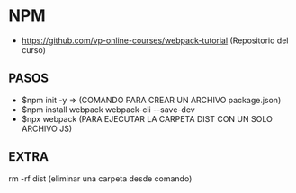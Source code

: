 # NPM

- https://github.com/vp-online-courses/webpack-tutorial (Repositorio del curso)

## PASOS

- $npm init -y => (COMANDO PARA CREAR UN ARCHIVO package.json)
- $npm install webpack webpack-cli --save-dev
- $npx webpack (PARA EJECUTAR LA CARPETA DIST CON UN SOLO ARCHIVO JS)





## EXTRA

rm -rf dist (eliminar una carpeta desde comando)